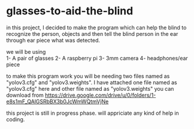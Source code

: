 # glasses-to-aid-the-blind

in this project, I decided to make the program which can help the blind to recognize the person, objects and then tell the blind person in the ear through ear piece what was detected.

we will be using  
1- A pair of glasses
2- A raspberry pi 
3- 3mm camera
4- headphones/ear piece

to make this program work you will be needing two files named as "yolov3.cfg" and "yolov3.weights". I have attached one file named as "yolov3.cfg" here and other file named as "yolov3.weights" you can download from https://drive.google.com/drive/u/0/folders/1-e8s1mF_QAlGSRbBX3b0JcWmWQtmVjNe

this project is still in progress phase.
will appriciate any kind of help in coding.
